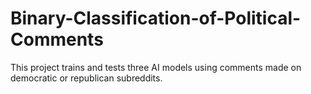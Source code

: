 # Binary-Classification-of-Political-Comments
This project trains and tests three AI models using comments made on democratic or republican subreddits.

